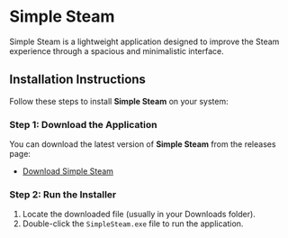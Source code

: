 # Simple Steam

Simple Steam is a lightweight application designed to improve the Steam experience through a spacious and minimalistic interface.

## Installation Instructions

Follow these steps to install **Simple Steam** on your system:

### Step 1: Download the Application

You can download the latest version of **Simple Steam** from the releases page:

- [Download Simple Steam](https://github.com/retrojan/simple-steam/releases/download/simple-steam/simple-steamV8.exe)

### Step 2: Run the Installer

1. Locate the downloaded file (usually in your Downloads folder).
2. Double-click the `SimpleSteam.exe` file to run the application.




